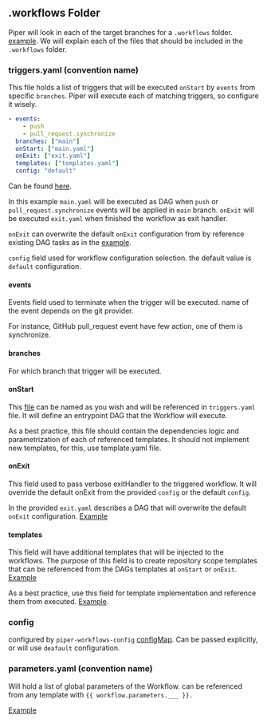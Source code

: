 ## .workflows Folder

Piper will look in each of the target branches for a `.workflows` folder. [example](https://github.com/quickube/piper/tree/main/examples/.workflows).
We will explain each of the files that should be included in the `.workflows` folder.

### triggers.yaml (convention name)

This file holds a list of triggers that will be executed `onStart` by `events` from specific `branches`. 
Piper will execute each of matching triggers, so configure it wisely.
```yaml
- events:
    - push
    - pull_request.synchronize
  branches: ["main"]
  onStart: ["main.yaml"]
  onExit: ["exit.yaml"]
  templates: ["templates.yaml"]
  config: "default"
```
Can be found [here](https://github.com/quickube/piper/tree/main/examples/.workflows/triggers.yaml).

In this example `main.yaml` will be executed as DAG when `push` or `pull_request.synchronize` events will be applied in `main` branch.
`onExit` will be executed `exit.yaml` when finished the workflow as exit handler.


`onExit` can overwrite the default `onExit` configuration from by reference existing DAG tasks as in the [example](https://github.com/quickube/piper/tree/main/examples/.workflows/exit.yaml).

`config` field used for workflow configuration selection. the default value is `default` configuration.

#### events
Events field used to terminate when the trigger will be executed. name of the event depends on the git provider. 

For instance, GitHub pull_request event have few action, one of them is synchronize.

#### branches
For which branch that trigger will be executed.

####  onStart
This [file](https://github.com/quickube/piper/tree/main/examples/.workflows/main.yaml) can be named as you wish and will be referenced in `triggers.yaml` file. It will define an entrypoint DAG that the Workflow will execute.

As a best practice, this file should contain the dependencies logic and parametrization of each of referenced templates. It should not implement new templates, for this, use template.yaml file.

####  onExit
This field used to pass verbose exitHandler to the triggered workflow.
It will override the default onExit from the provided `config` or the default `config`.

In the provided `exit.yaml` describes a DAG that will overwrite the default `onExit` configuration.
[Example](https://github.com/quickube/piper/tree/main/examples/.workflows/exit.yaml)

####  templates
This field will have additional templates that will be injected to the workflows. 
The purpose of this field is to create repository scope templates that can be referenced from the DAGs templates at `onStart` or `onExit`.
[Example](https://github.com/quickube/piper/tree/main/examples/.workflows/templates.yaml)

As a best practice, use this field for template implementation and reference them from executed.
[Example](https://github.com/quickube/piper/tree/main/examples/.workflows/main.yaml).

### config
configured by `piper-workflows-config` [configMap](workflows_config.md). 
Can be passed explicitly, or will use `deafault` configuration.

###  parameters.yaml (convention name)
Will hold a list of global parameters of the Workflow. 
can be referenced from any template with `{{ workflow.parameters.___ }}.`

[Example](https://github.com/quickube/piper/tree/main/examples/.workflows/parameters.yaml)